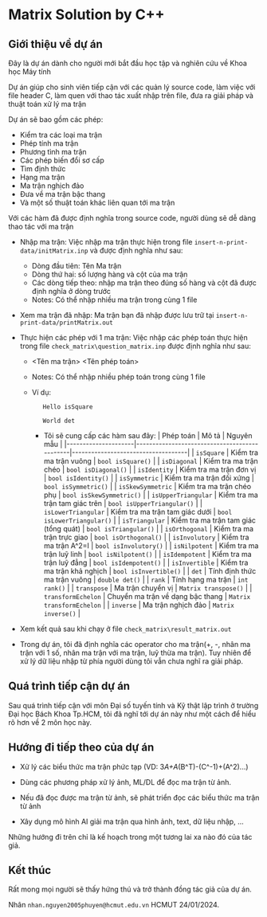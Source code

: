 # Matrix Solution by C++

## Giới thiệu về dự án
Đây là dự án dành cho người mới bắt đầu học tập và nghiên cứu về Khoa học Máy tính

Dự án giúp cho sinh viên tiếp cận với các quản lý source code, làm việc với file header C, làm quen với thao tác xuất nhập trên file, đưa ra giải pháp và thuật toán xử lý ma trận

Dự án sẽ bao gồm các phép:
  - Kiểm tra các loại ma trận
  - Phép tính ma trận
  - Phương tình ma trận
  - Các phép biến đổi sơ cấp
  - Tìm định thức
  - Hạng ma trận
  - Ma trận nghịch đảo
  - Đưa về ma trận bậc thang
  - Và một số thuật toán khác liên quan tới ma trận

Với các hàm đã được định nghĩa trong source code, người dùng sẽ dễ dàng thao tác với ma trận

- Nhập ma trận: Việc nhập ma trận thực hiện trong file `insert-n-print-data/initMatrix.inp` và được định nghĩa như sau:
  + Dòng đầu tiên: Tên Ma trận
  + Dòng thứ hai: số lượng hàng và cột của ma trận
  + Các dòng tiếp theo: nhập ma trận theo đúng số hàng và cột đã được định nghĩa ở dòng trước
  * Notes: Có thể nhập nhiều ma trận trong cùng 1 file

- Xem ma trận đã nhập: Ma trận bạn đã nhập được lưu trữ tại `insert-n-print-data/printMatrix.out`

- Thực hiện các phép với 1 ma trận: Việc nhập các phép toán thực hiện trong file `check_matrix\question_matrix.inp` được định nghĩa như sau:
  + <Tên ma trận> <Tên phép toán>
  * Notes: Có thể nhập nhiều phép toán trong cùng 1 file
  * Ví dụ:

           Hello isSquare
    
           World det
    
    * Tôi sẽ cung cấp các hàm sau đây:
      | Phép toán           | Mô tả                                        | Nguyên mẫu                         |
      |---------------------|----------------------------------------------|------------------------------------|
      | `isSquare`          | Kiểm tra ma trận vuông                       | `bool isSquare()`                  |
      | `isDiagonal`        | Kiểm tra ma trận chéo                        | `bool isDiagonal()`                |
      | `isIdentity`        | Kiểm tra ma trận đơn vị                      | `bool isIdentity()`                |
      | `isSymmetric`       | Kiểm tra ma trận đối xứng                    | `bool isSymmetric()`               |
      | `isSkewSymmetric`   | Kiểm tra ma trận chéo phụ                    | `bool isSkewSymmetric()`           |
      | `isUpperTriangular` | Kiểm tra ma trận tam giác trên               | `bool isUpperTriangular()`         |
      | `isLowerTriangular` | Kiểm tra ma trận tam giác dưới               | `bool isLowerTriangular()`         |
      | `isTriangular`      | Kiểm tra ma trận tam giác (tổng quát)        | `bool isTriangular()`              |
      | `isOrthogonal`      | Kiểm tra ma trận trực giao                   | `bool isOrthogonal()`              |
      | `isInvolutory`      | Kiểm tra ma trận A^2=I                       | `bool isInvolutory()`              |
      | `isNilpotent`       | Kiểm tra ma trận luỹ linh                    | `bool isNilpotent()`               |
      | `isIdempotent`      | Kiểm tra ma trận luỹ đẳng                    | `bool isIdempotent()`              |
      | `isInvertible`      | Kiểm tra ma trận khả nghịch                  | `bool isInvertible()`              |
      | `det`               | Tính định thức ma trận vuông                 | `double det()`                     | 
      | `rank`              | Tính hạng ma trận                            | `int rank()`                       |
      | `transpose`         | Ma trận chuyển vị                            | `Matrix transpose()`               |
      | `transformEchelon`  | Chuyển ma trận về dạng bậc thang             | `Matrix transformEchelon`          |
      | `inverse`           | Ma trận nghịch đảo                           | `Matrix inverse()`                 |

- Xem kết quả sau khi chạy ở file `check_matrix\result_matrix.out`

- Trong dự án, tôi đã định nghĩa các operator cho ma trận(+, -, nhân ma trận với 1 số, nhân ma trận với ma trận, luỹ thừa ma trận). Tuy nhiên để xử lý dữ liệu nhập từ phía người dùng tôi vẫn chưa nghĩ ra giải pháp.

## Quá trình tiếp cận dự án
Sau quá trình tiếp cận với môn Đại số tuyến tính và Kỹ thật lập trình ở trường Đại học Bách Khoa Tp.HCM, tôi đã nghĩ tới dự án này như một cách để hiểu rõ hơn về 2 môn học này.

## Hướng đi tiếp theo của dự án

- Xử lý các biểu thức ma trận phức tạp (VD: 3*A+A*(B^T)-(C^-1)+(A^2)...)

- Dùng các phương pháp xử lý ảnh, ML/DL để đọc ma trận từ ảnh.

- Nếu đã đọc được ma trận từ ảnh, sẽ phát triển đọc các biểu thức ma trận từ ảnh

- Xây dụng mô hình AI giải ma trận qua hình ảnh, text, dữ liệu nhập, ...

Những hướng đi trên chỉ là kế hoạch trong một tương lai xa nào đó của tác giả.

## Kết thúc
Rất mong mọi người sẽ thấy hứng thú và trở thành đồng tác giả của dự án.


Nhân
`nhan.nguyen2005phuyen@hcmut.edu.vn`
HCMUT 24/01/2024.
